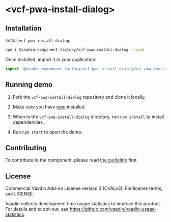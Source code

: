 # &lt;vcf-pwa-install-dialog&gt;



## Installation

Install `vcf-pwa-install-dialog`:

```sh
npm i @vaadin-component-factory/vcf-pwa-install-dialog --save
```

Once installed, import it in your application:

```js
import '@vaadin-component-factory/vcf-pwa-install-dialog/vcf-pwa-install-dialog.js';
```

## Running demo

1. Fork the `vcf-pwa-install-dialog` repository and clone it locally.

1. Make sure you have [npm](https://www.npmjs.com/) installed.

1. When in the `vcf-pwa-install-dialog` directory, run `npm install` to install dependencies.

1. Run `npm start` to open the demo.

## Contributing

  To contribute to the component, please read [the guideline](https://github.com/vaadin/vaadin-core/blob/master/CONTRIBUTING.md) first.

## License

Commercial Vaadin Add-on License version 3 (CVALv3). For license terms, see LICENSE.

Vaadin collects development time usage statistics to improve this product. For details and to opt-out, see https://github.com/vaadin/vaadin-usage-statistics.
